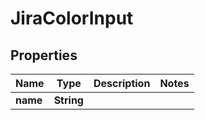 

# JiraColorInput


## Properties

| Name | Type | Description | Notes |
|------------ | ------------- | ------------- | -------------|
|**name** | **String** |  |  |



